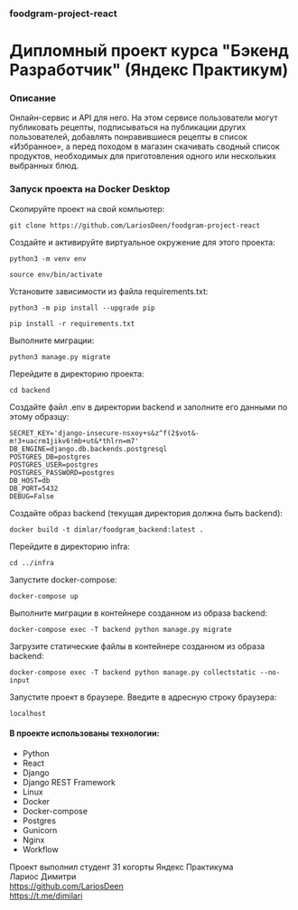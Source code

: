 ### foodgram-project-react

# Дипломный проект курса "Бэкенд Разработчик" (Яндекс Практикум)

### Описание

Онлайн-сервис и API для него. На этом сервисе пользователи 
могут публиковать рецепты, подписываться на публикации других 
пользователей, добавлять понравившиеся рецепты в список «Избранное», 
а перед походом в магазин скачивать сводный список продуктов, 
необходимых для приготовления одного или нескольких выбранных блюд.

### Запуск проекта на Docker Desktop

Скопируйте проект на свой компьютер:

```
git clone https://github.com/LariosDeen/foodgram-project-react
```

Cоздайте и активируйте виртуальное окружение для этого проекта:

```
python3 -m venv env
```

```
source env/bin/activate
```

Установите зависимости из файла requirements.txt:

```
python3 -m pip install --upgrade pip
```

```
pip install -r requirements.txt
```

Выполните миграции:

```
python3 manage.py migrate
```

Перейдите в директорию проекта:

```
cd backend
```

Создайте файл .env в директории backend и заполните его данными по этому 
образцу:

```
SECRET_KEY='django-insecure-nsxoy+s&z^f(2$vot&-m!3+uacrm1jikv6!mb+ut&*thlrn=m7'
DB_ENGINE=django.db.backends.postgresql
POSTGRES_DB=postgres
POSTGRES_USER=postgres
POSTGRES_PASSWORD=postgres
DB_HOST=db
DB_PORT=5432
DEBUG=False
```

Создайте образ backend (текущая директория должна быть backend):

```
docker build -t dimlar/foodgram_backend:latest .
```

Перейдите в директорию infra:

```
cd ../infra
```

Запустите docker-compose:

```
docker-compose up
```

Выполните миграции в контейнере созданном из образа backend:

```
docker-compose exec -T backend python manage.py migrate
```

Загрузите статические файлы в контейнере созданном из образа backend:

```
docker-compose exec -T backend python manage.py collectstatic --no-input
```

Запустите проект в браузере.
Введите в адресную строку браузера:

```
localhost
```

#### В проекте использованы технологии:
* Python
* React
* Django
* Django REST Framework
* Linux
* Docker
* Docker-compose
* Postgres
* Gunicorn
* Nginx
* Workflow

Проект выполнил студент 31 когорты Яндекс Практикума  
Лариос Димитри  
https://github.com/LariosDeen  
https://t.me/dimilari
